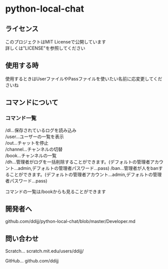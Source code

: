 # python-local-chat

## ライセンス

このプロジェクトはMIT Licenseで公開しています  
詳しくは"LICENSE"を参照してください

## 使用する時

使用するときはUserファイルやPassファイルを使いたい名前に応変更してくださいね

## コマンドについて

### コマンド一覧


/dl...保存されているログを読み込み  
/user...ユーザーの一覧を表示  
/out...チャットを停止  
/channel...チャンネルの切替  
/book...チャンネルの一覧  
/dh...管理者がログを一括削除することができます。(デフォルトの管理者アカウント...admin,デフォルトの管理者パスワード...pass)
/ban...管理者が人をbanすることができます。(デフォルトの管理者アカウント...admin,デフォルトの管理者パスワード...pass)

コマンドの一覧は/bookからも見ることができます

## 開発者へ

github.com/ddijj/python-local-chat/blob/master/Developer.md

## 問い合わせ

Scratch... scratch.mit.edu/users/ddijj/

GitHub... github.com/ddijj